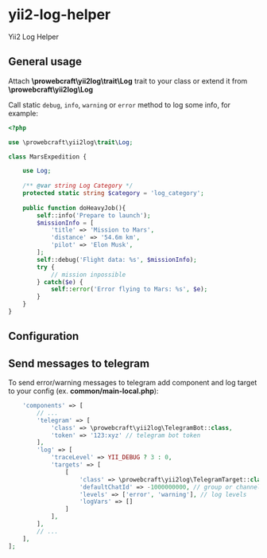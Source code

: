 # yii2-log-helper
Yii2 Log Helper

## General usage

Attach **\prowebcraft\yii2log\trait\Log** trait to your class or extend it from **\prowebcraft\yii2log\Log**

Call static `debug`, `info`, `warning` or `error` method to log some info, for example:

```php
<?php

use \prowebcraft\yii2log\trait\Log;

class MarsExpedition {

    use Log;
    
    /** @var string Log Category */
    protected static string $category = 'log_category';
    
    public function doHeavyJob(){
        self::info('Prepare to launch');
        $missionInfo = [
            'title' => 'Mission to Mars',
            'distance' => '54.6m km',
            'pilot' => 'Elon Musk',
        ];
        self::debug('Flight data: %s', $missionInfo);
        try {
            // mission inpossible            
        } catch($e) {
            self::error('Error flying to Mars: %s', $e);
        }
    }
}
```

## Configuration

## Send messages to telegram
To send error/warning messages to telegram add component and log target to your config (ex. **common/main-local.php**):

```php
    'components' => [
        // ...
        'telegram' => [
            'class' => \prowebcraft\yii2log\TelegramBot::class,
            'token' => '123:xyz' // telegram bot token
        ],
        'log' => [
            'traceLevel' => YII_DEBUG ? 3 : 0,
            'targets' => [
                [
                    'class' => \prowebcraft\yii2log\TelegramTarget::class,
                    'defaultChatId' => -1000000000, // group or channel id
                    'levels' => ['error', 'warning'], // log levels
                    'logVars' => []
                ]
            ],
        ],
        // ...
    ],
];
```

